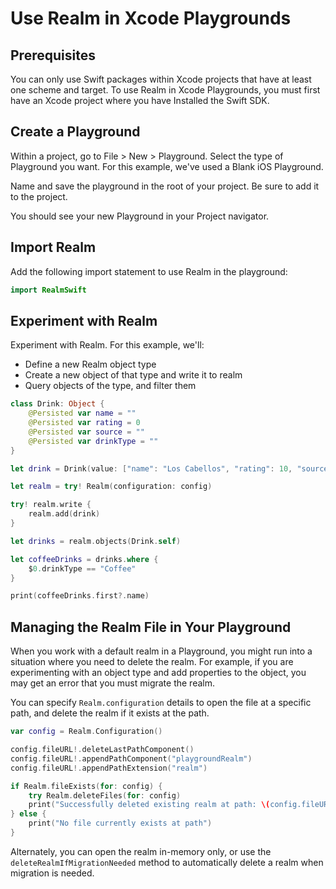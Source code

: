 # Use Realm in Xcode Playgrounds
## Prerequisites
You can only use Swift packages within Xcode projects that have at least one
scheme and target. To use Realm in Xcode Playgrounds, you must first have
an Xcode project where you have Installed the Swift SDK.

## Create a Playground

Within a project, go to File > New > Playground. Select the type of
Playground you want. For this example, we've used a Blank iOS
Playground.

Name and save the playground in the root of your
project. Be sure to add it to the project.

You should see your new Playground in your Project navigator.

## Import Realm
Add the following import statement to use Realm in the playground:

```swift
import RealmSwift

```

## Experiment with Realm
Experiment with Realm. For this example, we'll:

- Define a new Realm object type
- Create a new object of that type and write it to realm
- Query objects of the type, and filter them

```swift
class Drink: Object {
    @Persisted var name = ""
    @Persisted var rating = 0
    @Persisted var source = ""
    @Persisted var drinkType = ""
}

let drink = Drink(value: ["name": "Los Cabellos", "rating": 10, "source": "AeroPress", "drinkType": "Coffee"])

let realm = try! Realm(configuration: config)

try! realm.write {
    realm.add(drink)
}

let drinks = realm.objects(Drink.self)

let coffeeDrinks = drinks.where {
    $0.drinkType == "Coffee"
}

print(coffeeDrinks.first?.name)
```

## Managing the Realm File in Your Playground
When you work with a default realm
in a Playground, you might run into a situation where you need to delete the
realm. For example, if you are experimenting with an object type and add
properties to the object, you may get an error that you must migrate the
realm.

You can specify `Realm.configuration` details to open the file at a specific
path, and delete the realm if it exists at the path.

```swift
var config = Realm.Configuration()

config.fileURL!.deleteLastPathComponent()
config.fileURL!.appendPathComponent("playgroundRealm")
config.fileURL!.appendPathExtension("realm")

if Realm.fileExists(for: config) {
    try Realm.deleteFiles(for: config)
    print("Successfully deleted existing realm at path: \(config.fileURL!)")
} else {
    print("No file currently exists at path")
}
```

Alternately, you can open the realm in-memory only, or use the
`deleteRealmIfMigrationNeeded`
method to automatically delete a realm when migration is needed.
